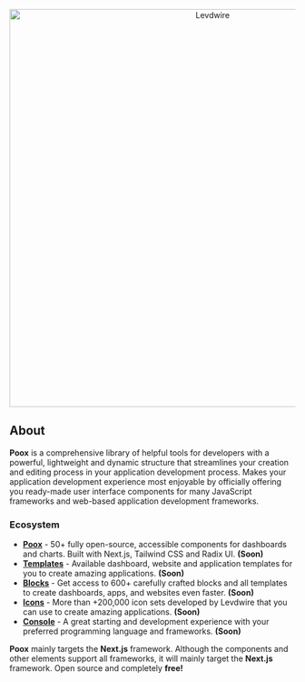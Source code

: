 <p align="center">
  <picture>
    <source media="(prefers-color-scheme: dark)" srcset="">
    <source media="(prefers-color-scheme: light)" srcset="">
    <img alt="Levdwire" src="" width="700">
  </picture>
</p>

## About

**Poox** is a comprehensive library of helpful tools for developers with a powerful, lightweight and dynamic structure that streamlines
your creation and editing process in your application development process.   Makes your application development experience most enjoyable 
by officially offering you ready-made user interface components for many JavaScript frameworks and web-based application development 
frameworks.

### Ecosystem
- [**Poox**](https://poox.io) - 50+ fully open-source, accessible components for dashboards and charts. Built with Next.js, Tailwind CSS and Radix UI. **(Soon)**
- [**Templates**](https://templates.poox.io) - Available dashboard, website and application templates for you to create amazing applications. **(Soon)**
- [**Blocks**](https://blocks.poox.io/) - Get access to 600+ carefully crafted blocks and all templates to create dashboards, apps, and websites even faster. **(Soon)**
- [**Icons**](https://icons.poox.io/) - More than +200,000 icon sets developed by Levdwire that you can use to create amazing applications. **(Soon)**
- [**Console**](https://cli.poox.io/) - A great starting and development experience with your preferred programming language and frameworks. **(Soon)**

**Poox** mainly targets the **Next.js** framework. Although the components and other elements support all frameworks, it will mainly target the **Next.js** framework. Open source and completely **free!**
